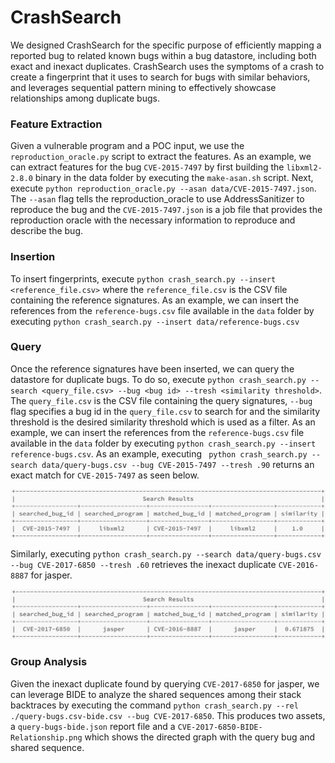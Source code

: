 # CrashSearch
We designed CrashSearch for the specific purpose of efficiently mapping a reported bug to related known bugs within a bug datastore, including both exact and inexact duplicates. CrashSearch uses the symptoms of a crash to create a fingerprint that it uses to search for bugs with similar behaviors, and leverages sequential pattern mining to effectively showcase relationships among duplicate bugs.

### Feature Extraction
Given a vulnerable program and a POC input, we use the `reproduction_oracle.py` script to extract the features. As an example, we can extract features for the bug `CVE-2015-7497` by first building the `libxml2-2.8.0` binary in the data folder by executing the `make-asan.sh` script. Next, execute `python reproduction_oracle.py --asan data/CVE-2015-7497.json`. The `--asan` flag tells the reproduction_oracle to use AddressSanitizer to reproduce the bug and the `CVE-2015-7497.json` is a job file that provides the reproduction oracle with the necessary information to reproduce and describe the bug.

### Insertion
To insert fingerprints, execute `python crash_search.py --insert <reference_file.csv>` where the `reference_file.csv` is the CSV file containing the reference signatures. As an example, we can insert the references from the `reference-bugs.csv` file available in the `data` folder by executing `python crash_search.py --insert data/reference-bugs.csv` 

### Query
Once the reference signatures have been inserted, we can query the datastore for duplicate bugs. To do so, execute `python crash_search.py --search <query_file.csv> --bug <bug id> --tresh <similarity threshold>`. The `query_file.csv` is the CSV file containing the query signatures, `--bug` flag specifies a bug id in the `query_file.csv` to search for and the similarity threshold is the desired similarity threshold which is used as a filter. As an example, we can insert the references from the `reference-bugs.csv` file available in the `data` folder by executing `python crash_search.py --insert reference-bugs.csv`. As an example, executing ` python crash_search.py --search data/query-bugs.csv --bug CVE-2015-7497 --tresh .90` returns an exact match for `CVE-2015-7497` as seen below.
<!-- ![libxml2 CVE-2015-7497 exact](./data/libxml2-cve-2015-7497.png) -->
[<img src="./data/libxml2-cve-2015-7497.png" width="600"/>](./data/libxml2-cve-2015-7497.png)

Similarly, executing `python crash_search.py --search data/query-bugs.csv --bug CVE-2017-6850 --tresh .60` retrieves the inexact duplicate `CVE-2016-8887` for jasper.

<!-- ![libxml2  CVE-2017-6850 Inexact](./data/jasper-cve-2017-6850.png) -->
[<img src="./data/jasper-cve-2017-6850.png" width="600"/>](./data/jasper-cve-2017-6850.png)

### Group Analysis
Given the inexact duplicate found by querying `CVE-2017-6850` for jasper, we can leverage BIDE to analyze the shared sequences among their stack backtraces by executing the command `python crash_search.py --rel ./query-bugs.csv-bide.csv --bug CVE-2017-6850`. This produces two assets, a `query-bugs-bide.json` report file and a `CVE-2017-6850-BIDE-Relationship.png` which shows the directed graph with the query bug and shared sequence.






